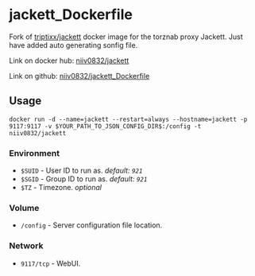 # jackett_Dockerfile

Fork of <a href="https://github.com/triptixx/jackett">triptixx/jackett</a> docker image for the torznab proxy Jackett. Just have added auto generating sonfig file.

Link on docker hub: <a href="https://hub.docker.com/r/niiv0832/sslibev_serv">niiv0832/jackett</a>

Link on github: <a href="https://www.github.com/niiv0832/jackett_Dockerfile">niiv0832/jackett_Dockerfile</a>

## Usage

```shell
docker run -d --name=jackett --restart=always --hostname=jackett -p 9117:9117 -v $YOUR_PATH_TO_JSON_CONFIG_DIR$:/config -t niiv0832/jackett
```

### Environment

- `$SUID`         - User ID to run as. _default: `921`_
- `$SGID`         - Group ID to run as. _default: `921`_
- `$TZ`           - Timezone. _optional_

### Volume

- `/config`       - Server configuration file location.

### Network

- `9117/tcp`      - WebUI.
